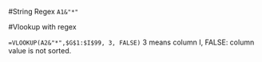 #String Regex
`A1&"*"`

#Vlookup with regex

`
=VLOOKUP(A2&"*",$G$1:$I$99, 3, FALSE)
`
3 means column I,
FALSE: column value is not sorted.



